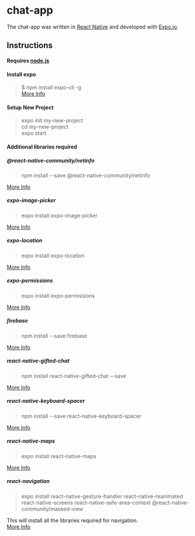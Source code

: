 # chat-app

The chat-app was written in [React Native](https://facebook.github.io/react-native/) and developed with [Expo.io](https://expo.io/).

## Instructions

#### Requires [node.js](https://nodejs.org/en/)
#### Install expo
> $ npm install expo-cli -g  
 [More Info](https://docs.expo.io/versions/latest/get-started/installation/)

#### Setup New Project
> expo init my-new-project  
> cd my-new-project  
> expo start

#### Additional libraries required

##### @react-native-community/netinfo  
> npm install --save @react-native-community/netinfo  

[More Info](https://github.com/react-native-community/react-native-netinfo)  

##### expo-image-picker  
> expo install expo-image-picker  

[More Info](https://docs.expo.io/versions/latest/sdk/imagepicker/)  

##### expo-location  
> expo install expo-location  

[More Info](https://docs.expo.io/versions/latest/sdk/location/)  

##### expo-permissions  
> expo install expo-permissions  

[More Info](https://docs.expo.io/versions/latest/sdk/permissions/)  

##### firebase 
> npm install --save firebase  

[More Info](https://firebase.google.com/docs/web/setup)  

##### react-native-gifted-chat  
> npm install react-native-gifted-chat --save  

[More Info](https://github.com/FaridSafi/react-native-gifted-chat)  

##### react-native-keyboard-spacer  
> npm install --save react-native-keyboard-spacer 

[More Info](https://github.com/Andr3wHur5t/react-native-keyboard-spacer#readme)  

##### react-native-maps  
> expo install react-native-maps  

[More Info](https://docs.expo.io/versions/latest/sdk/map-view/)  

##### react-navigation  
> expo install react-native-gesture-handler react-native-reanimated react-native-screens react-native-safe-area-context @react-native-community/masked-view  

This will install all the libraries required for navigation.  
[More Info](https://reactnavigation.org/docs/en/getting-started.html)  
